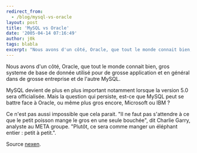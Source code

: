 ```yaml
---
redirect_from:
  - /blog/mysql-vs-oracle
layout: post
title: 'MySQL vs Oracle'
date: '2005-04-14 07:16:49'
author: j0k
tags: blabla
excerpt: "Nous avons d'un côté, Oracle, que tout le monde connait bien, gros systeme de base de donnée utilisé pour de grosse application et en général dans de grosse entreprise et de l'autre MySQL.     \nMySQL devient de plus en plus important notamment lorsque la version 5.0 sera officialisée. Mais la question qui persiste, est-ce que MySQL peut se battre face à Oracle,      …"
---
```


Nous avons d'un côté, Oracle, que tout le monde connait bien, gros systeme de base de donnée utilisé pour de grosse application et en général dans de grosse entreprise et de l'autre MySQL.

MySQL devient de plus en plus important notamment lorsque la version 5.0 sera officialisée. Mais la question qui persiste, est-ce que MySQL peut se battre face à Oracle, ou même plus gros encore, Microsoft ou IBM ?

Ce n'est pas aussi impossible que cela parait. "Il ne faut pas s'attendre à ce que le petit poisson mange le gros en une seule bouchée", dit Charlie Garry, analyste au META groupe. "Plutôt, ce sera comme manger un éléphant entier : petit à petit.".

Source [nexen](http://www.newsfactor.com/story.xhtml?story_id=14600002T6GA#story-start).
